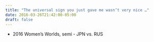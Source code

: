 ```yaml
---
title: "The universal sign you just gave me wasn’t very nice …"
date: 2016-03-26T21:42:00-05:00
draft: false
---
```

- 2016 Women’s Worlds, semi - JPN vs. RUS